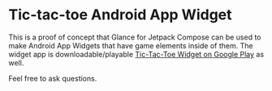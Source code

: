 # Tic-tac-toe Android App Widget

This is a proof of concept that Glance for Jetpack Compose can be used to make Android App Widgets that have game elements inside of them. The widget app is downloadable/playable [Tic-Tac-Toe Widget on Google Play]("https://play.google.com/store/apps/details?id=com.thirdgate.tictactoe") as well.

Feel free to ask questions.